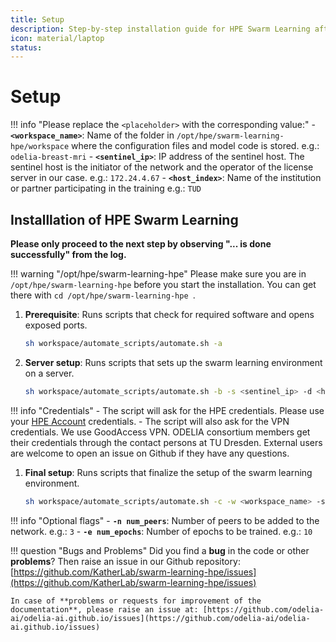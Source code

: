 ```yaml
---
title: Setup
description: Step-by-step installation guide for HPE Swarm Learning after meeting all requirements.
icon: material/laptop
status: 
---
```


# Setup

!!! info "Please replace the `<placeholder>` with the corresponding value:"
    - **`<workspace_name>`**: Name of the folder in `/opt/hpe/swarm-learning-hpe/workspace` where the configuration files and model code is stored. e.g.: `odelia-breast-mri`
    - **`<sentinel_ip>`**: IP address of the sentinel host. The sentinel host is the initiator of the network and the operator of the license server in our case. e.g.: `172.24.4.67`
    - **`<host_index>`**: Name of the institution or partner participating in the training e.g.: `TUD`
  
## Installlation of HPE Swarm Learning

**Please only proceed to the next step by observing "... is done successfully" from the log.**

!!! warning "/opt/hpe/swarm-learning-hpe"
    Please make sure you are in `/opt/hpe/swarm-learning-hpe` before you start the installation. You can get there with `cd /opt/hpe/swarm-learning-hpe `.

1. **Prerequisite**: Runs scripts that check for required software and opens exposed ports.
    ```sh
    sh workspace/automate_scripts/automate.sh -a
    ```

2. **Server setup**: Runs scripts that sets up the swarm learning environment on a server.
    ```sh
    sh workspace/automate_scripts/automate.sh -b -s <sentinel_ip> -d <host_index>
    ```

!!! info "Credentials"
    - The script will ask for the HPE credentials. Please use your [HPE Account](https://auth.hpe.com/hpe/cf/) credentials.
    - The script will also ask for the VPN credentials. We use GoodAccess VPN. ODELIA consortium members get their credentials through the contact persons at TU Dresden. External users are welcome to open an issue on Github if they have any questions.

1. **Final setup**: Runs scripts that finalize the setup of the swarm learning environment. 
    ```sh
    sh workspace/automate_scripts/automate.sh -c -w <workspace_name> -s <sentinel_ip> -d <host_index> -l <license_ip> [-n num_peers] [-e num_epochs]
    ```
!!! info "Optional flags"
    - **`-n num_peers`**: Number of peers to be added to the network. e.g.: `3`
    - **`-e num_epochs`**: Number of epochs to be trained. e.g.: `10`

!!! question "Bugs and Problems"
    Did you find a **bug** in the code or other **problems**? Then raise an issue in our Github repository: [https://github.com/KatherLab/swarm-learning-hpe/issues](https://github.com/KatherLab/swarm-learning-hpe/issues)

    In case of **problems or requests for improvement of the documentation**, please raise an issue at: [https://github.com/odelia-ai/odelia-ai.github.io/issues](https://github.com/odelia-ai/odelia-ai.github.io/issues)